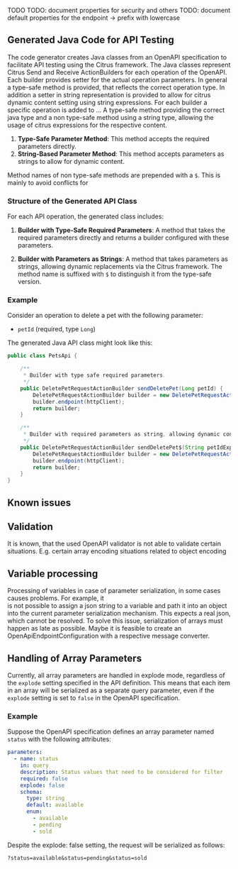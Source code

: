 TODO
TODO: document properties for security and others
TODO: document default properties for the endpoint -> prefix with lowercase 

## Generated Java Code for API Testing

The code generator creates Java classes from an OpenAPI specification to facilitate API testing using the Citrus framework. 
The Java classes represent Citrus Send and Receive ActionBuilders for each operation of the OpenAPI. Each builder provides
setter for the actual operation parameters. In general a type-safe method is provided, that reflects the correct operation type.
In addition a setter in string representation is provided to allow for citrus dynamic content setting using string expressions.
For each builder a specific operation is added to ...
A type-safe method providing the correct java type and a non type-safe method using a string type, allowing the usage of citrus expressions for the respective content.

1. **Type-Safe Parameter Method**: This method accepts the required parameters directly.
2. **String-Based Parameter Method**: This method accepts parameters as strings to allow for dynamic content.

Method names of non type-safe methods are prepended with a `$`. This is mainly to avoid conflicts for 

### Structure of the Generated API Class

For each API operation, the generated class includes:

1. **Builder with Type-Safe Required Parameters**: A method that takes the required parameters directly and returns a builder configured with these parameters.

2. **Builder with Parameters as Strings**: A method that takes parameters as strings, allowing dynamic replacements via the Citrus framework. The method name is suffixed with `$` to distinguish it from the type-safe version.

### Example

Consider an operation to delete a pet with the following parameter:
- `petId` (required, type `Long`)

The generated Java API class might look like this:

```java
public class PetsApi {

    /**
     * Builder with type safe required parameters.
     */
    public DeletePetRequestActionBuilder sendDeletePet(Long petId) {
        DeletePetRequestActionBuilder builder = new DeletePetRequestActionBuilder(openApiSpecification, petId);
        builder.endpoint(httpClient);
        return builder;
    }

    /**
     * Builder with required parameters as string, allowing dynamic content using citrus expressions.
     */
    public DeletePetRequestActionBuilder sendDeletePet$(String petIdExpression) {
        DeletePetRequestActionBuilder builder = new DeletePetRequestActionBuilder(petIdExpression, openApiSpecification);
        builder.endpoint(httpClient);
        return builder;
    }
}
```

## Known issues

## Validation

It is known, that the used OpenAPI validator is not able to validate certain situations.
E.g. certain array encoding situations related to object encoding 

## Variable processing

Processing of variables in case of parameter serialization, in some cases causes problems. For example, it  
is not possible to assign a json string to a variable and path it into an object into the current 
parameter serialization mechanism. This expects a real json, which cannot be resolved. To solve this issue,
serialization of arrays must happen as late as possible. Maybe it is feasible to create an OpenApiEndpointConfiguration
with a respective message converter.

## Handling of Array Parameters

Currently, all array parameters are handled in explode mode, regardless of the `explode` setting specified
in the API definition. This means that each item in an array will be serialized as a separate query 
parameter, even if the `explode` setting is set to `false` in the OpenAPI specification.

### Example

Suppose the OpenAPI specification defines an array parameter named `status` with the following attributes:

```yaml
parameters:
  - name: status
    in: query
    description: Status values that need to be considered for filter
    required: false
    explode: false
    schema:
      type: string
      default: available
      enum:
        - available
        - pending
        - sold
```

Despite the explode: false setting, the request will be serialized as follows:

```
?status=available&status=pending&status=sold
```